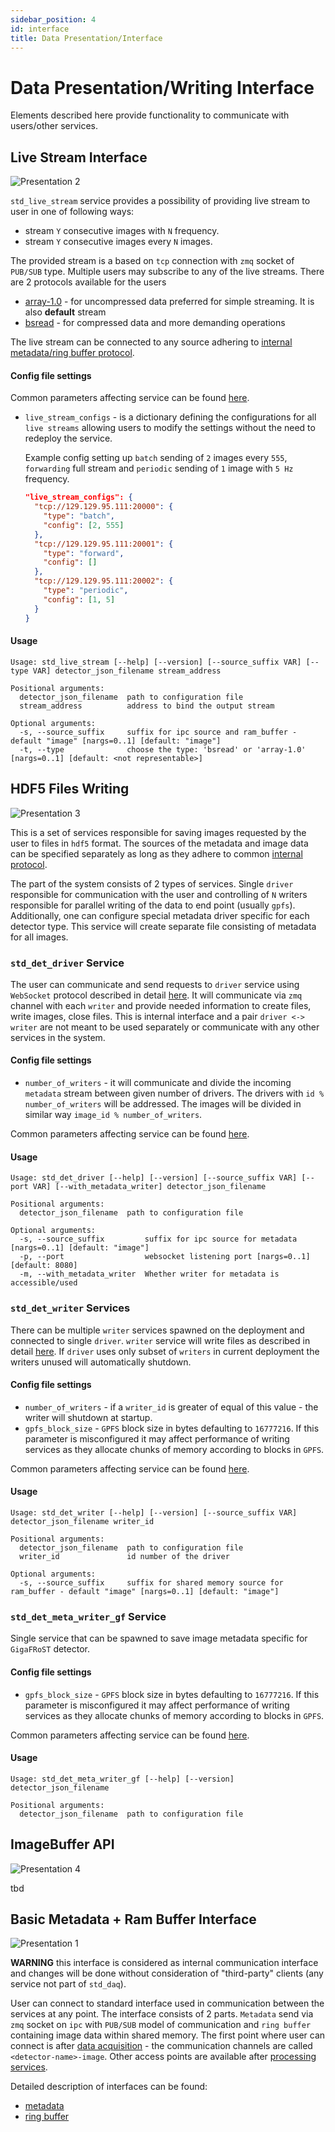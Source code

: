 ```yaml
---
sidebar_position: 4
id: interface
title: Data Presentation/Interface
---
```


# Data Presentation/Writing Interface

Elements described here provide functionality to communicate with users/other services.

## Live Stream Interface

![Presentation 2](/img/presentation_2.svg)


`std_live_stream` service provides a possibility of providing live stream to user in one of following ways:

- stream `Y` consecutive images with `N` frequency.
- stream `Y` consecutive images every `N` images.

The provided stream is a based on `tcp` connection with `zmq` socket of `PUB/SUB` type. Multiple users may subscribe to any of the live streams. There are 2 protocols available for the users

- [array-1.0](https://github.com/paulscherrerinstitute/htypes/tree/master) - for uncompressed data preferred for simple streaming. It is also **default** stream
- [bsread](https://git.psi.ch/sf_daq/bsread_specification) - for compressed data and more demanding operations

The live stream can be connected to any source adhering to [internal metadata/ring buffer protocol](#basic-metadata--ram-buffer-interface).

#### Config file settings

Common parameters affecting service can be found [here](../Interfaces/configfile.md#common-configuration-options).

- `live_stream_configs` - is a dictionary defining the configurations for all `live streams` allowing users to modify the settings without the need to redeploy the service.

  Example config setting up `batch` sending of `2` images every `555`, `forwarding` full stream and `periodic` sending of `1` image with `5 Hz` frequency.

  ```json
  "live_stream_configs": {
    "tcp://129.129.95.111:20000": {
      "type": "batch",
      "config": [2, 555]
    },
    "tcp://129.129.95.111:20001": {
      "type": "forward",
      "config": []
    },
    "tcp://129.129.95.111:20002": {
      "type": "periodic",
      "config": [1, 5]
    }
  }
  ```

#### Usage

```text
Usage: std_live_stream [--help] [--version] [--source_suffix VAR] [--type VAR] detector_json_filename stream_address

Positional arguments:
  detector_json_filename  path to configuration file
  stream_address          address to bind the output stream 

Optional arguments:
  -s, --source_suffix     suffix for ipc source and ram_buffer - default "image" [nargs=0..1] [default: "image"]
  -t, --type              choose the type: 'bsread' or 'array-1.0' [nargs=0..1] [default: <not representable>]
```

## HDF5 Files Writing

![Presentation 3](/img/presentation_3.svg)

This is a set of services responsible for saving images requested by the user to files in `hdf5` format. The sources of the metadata and image data can be specified separately as long as they adhere to common [internal protocol](#basic-metadata--ram-buffer-interface).

The part of the system consists of 2 types of services. Single `driver` responsible for communication with the user and controlling of `N` writers responsible for parallel writing of the data to end point (usually `gpfs`). Additionally, one can configure special metadata driver specific for each detector type. This service will create separate file consisting of metadata for all images.

### `std_det_driver` Service

The user can communicate and send requests to `driver` service using `WebSocket` protocol described in detail [here](../Interfaces/driverwebsocket.md). It will communicate via `zmq` channel with each `writer` and provide needed information to create files, write images, close files. This is internal interface and a pair `driver <-> writer` are not meant to be used separately or communicate with any other services in the system.

#### Config file settings

- `number_of_writers` - it will communicate and divide the incoming `metadata` stream between given number of drivers. The drivers with `id % number_of_writers` will be addressed. The images will be divided in similar way `image_id % number_of_writers`.

Common parameters affecting service can be found [here](../Interfaces/configfile.md#common-configuration-options).

#### Usage

```text
Usage: std_det_driver [--help] [--version] [--source_suffix VAR] [--port VAR] [--with_metadata_writer] detector_json_filename

Positional arguments:
  detector_json_filename  path to configuration file

Optional arguments:
  -s, --source_suffix         suffix for ipc source for metadata [nargs=0..1] [default: "image"]
  -p, --port                  websocket listening port [nargs=0..1] [default: 8080]
  -m, --with_metadata_writer  Whether writer for metadata is accessible/used 
```

### `std_det_writer` Services

There can be multiple `writer` services spawned on the deployment and connected to single `driver`. `writer` service will write files as described in detail [here](../Interfaces/hdf5files.md). If `driver` uses only subset of `writers` in current deployment the writers unused will automatically shutdown. 

#### Config file settings

- `number_of_writers` - if a `writer_id` is greater of equal of this value - the writer will shutdown at startup.
- `gpfs_block_size` - `GPFS` block size in bytes defaulting to `16777216`. If this parameter is misconfigured it may affect performance of writing services as they allocate chunks of memory according to blocks in `GPFS`.

Common parameters affecting service can be found [here](../Interfaces/configfile.md#common-configuration-options).

#### Usage 

```text
Usage: std_det_writer [--help] [--version] [--source_suffix VAR] detector_json_filename writer_id

Positional arguments:
  detector_json_filename  path to configuration file
  writer_id               id number of the driver

Optional arguments:
  -s, --source_suffix     suffix for shared memory source for ram_buffer - default "image" [nargs=0..1] [default: "image"]
```

### `std_det_meta_writer_gf` Service

Single service that can be spawned to save image metadata specific for `GigaFRoST` detector.

#### Config file settings

- `gpfs_block_size` - `GPFS` block size in bytes defaulting to `16777216`. If this parameter is misconfigured it may affect performance of writing services as they allocate chunks of memory according to blocks in `GPFS`.

Common parameters affecting service can be found [here](../Interfaces/configfile.md#common-configuration-options).

#### Usage

```text
Usage: std_det_meta_writer_gf [--help] [--version] detector_json_filename

Positional arguments:
  detector_json_filename  path to configuration file
```

## ImageBuffer API

![Presentation 4](/img/presentation_4.svg)

tbd

## Basic Metadata + Ram Buffer Interface

![Presentation 1](/img/presentation_1.svg)

**WARNING** this interface is considered as internal communication interface and changes will be done without consideration of "third-party" clients (any service not part of `std_daq`).

User can connect to standard interface used in communication between the services at any point. The interface consists of 2 parts. `Metadata` send via `zmq` socket on `ipc` with `PUB/SUB` model of communication and `ring buffer` containing image data within shared memory. The first point where user can connect is after [data acquisition](acquisition.md) - the communication channels are called `<detector-name>-image`. Other access points are available after [processing services](processing.md).

Detailed description of interfaces can be found:
- [metadata](../Interfaces/protobuf.md)
- [ring buffer](../Interfaces/ringbuffer.md)
